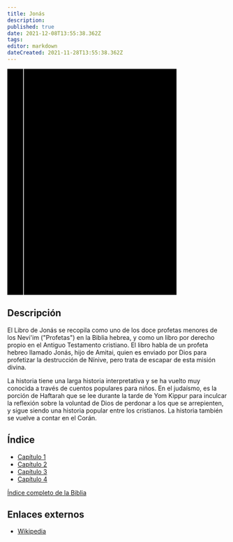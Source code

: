 ```yaml
---
title: Jonás
description: 
published: true
date: 2021-12-08T13:55:38.362Z
tags: 
editor: markdown
dateCreated: 2021-11-28T13:55:38.362Z
---
```


<div class="urantiapedia-book-front urantiapedia-book-bible">
<svg xmlns="http://www.w3.org/2000/svg"
	width="102.6mm" height="136.8mm"
	viewBox="0 0 102.6 136.8" version="1.1">
	<g transform="translate(-7,-5)">
		<rect width="9.6" height="136.8" x="7" y="5" />
		<rect width="96.9" height="136.8" x="17" y="5" />
		<text style="font-size:5px" x="61" y="22">LA BIBLIA</text>
		<text style="font-size:4px" x="61" y="125">Biblia Reina Valera, 1960</text>
		<text style="font-size:9px" x="61" y="60">Jonás</text>
	</g>
</svg>
</div>

## Descripción


El Libro de Jonás se recopila como uno de los doce profetas menores de los Nevi'im ("Profetas") en la Biblia hebrea, y como un libro por derecho propio en el Antiguo Testamento cristiano. El libro habla de un profeta hebreo llamado Jonás, hijo de Amitai, quien es enviado por Dios para profetizar la destrucción de Nínive, pero trata de escapar de esta misión divina. 

La historia tiene una larga historia interpretativa y se ha vuelto muy conocida a través de cuentos populares para niños. En el judaísmo, es la porción de Haftarah que se lee durante la tarde de Yom Kippur para inculcar la reflexión sobre la voluntad de Dios de perdonar a los que se arrepienten, y sigue siendo una historia popular entre los cristianos. La historia también se vuelve a contar en el Corán. 

## Índice

- [Capítulo 1](/es/Bible/Jonah/1)
- [Capítulo 2](/es/Bible/Jonah/2)
- [Capítulo 3](/es/Bible/Jonah/3)
- [Capítulo 4](/es/Bible/Jonah/4)


[Índice completo de la Biblia](/es/index/bible)


## Enlaces externos

- [Wikipedia](https://en.wikipedia.org/wiki/Book_of_Jonah)